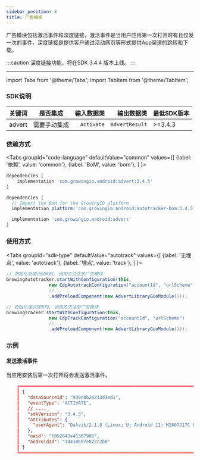 ```yaml
---
sidebar_position: 8
title: 广告模块
---
```


广告模块包括激活事件和深度链接，激活事件是当用户应用第一次打开时有且仅发一次的事件，深度链接是提供客户通过活动网页等形式提供App渠道的跳转和下载。

:::caution
深度链接功能，将在SDK 3.4.4 版本上线。
:::

--------
import Tabs from '@theme/Tabs';
import TabItem from '@theme/TabItem';

### SDK说明
| 关键词   | 是否集成|  输入数据类 | 输出数据类 | 最低SDK版本 |
| :------- | :------:   | --:|  ---:| :---|
| advert  | 需要手动集成 |`Activate` | `AdvertResult` | >=3.4.3 |

### 依赖方式
<Tabs
  groupId="code-language"
  defaultValue="common"
  values={[
    {label: '依赖', value: 'common'},
    {label: 'BoM', value: 'bom'},
  ]
}>

<TabItem value="common">

```groovy
dependencies {
	implementation 'com.growingio.android:advert:3.4.5'
}
```
</TabItem>

<TabItem value="bom">

```groovy
dependencies {
  // Import the BoM for the GrowingIO platform
  implementation platform('com.growingio.android:autotracker-bom:3.4.5')

  implementation 'com.growingio.android:advert'
}
```

</TabItem>
</Tabs>

### 使用方式

<Tabs groupId="sdk-type"
  defaultValue="autotrack"
  values={[
    {label: '无埋点', value: 'autotrack'},
    {label: '埋点', value: 'track'},
  ]
}>

<TabItem value="autotrack">

```java
// 初始化无埋点SDK时, 调用方法注册广告模块
GrowingAutotracker.startWithConfiguration(this,
                new CdpAutotrackConfiguration("accountId", "urlScheme")
                //...
                .addPreloadComponent(new AdvertLibraryGioModule()));
```

</TabItem>
<TabItem value="track">

```java
// 初始化埋点SDK时, 调用方法注册广告模块
GrowingTracker.startWithConfiguration(this,
                new CdpTrackConfiguration("accountId", "urlScheme")
                //...
                .addPreloadComponent(new AdvertLibraryGioModule()));
```

</TabItem>
</Tabs>


### 示例

#### 发送激活事件
当应用安装后第一次打开将会发送激活事件。

```json
    ╔═══════════════════════════════════════════════════════════════════════════════════════
    ║ {
    ║   "dataSourceId": "939c0b26233d3ed1",
    ║   "eventType": "ACTIVATE",
    ║   // ....
    ║   "sdkVersion": "3.4.3",
    ║   "attributes": {
    ║     "userAgent": "Dalvik/2.1.0 (Linux; U; Android 11; M2007J17C Build/RKQ1.200826.002)"
    ║   },
    ║   "oaid": "6052643e41307986",
    ║   "androidId": "14410697e822c2b0"
    ║ }
    ╚═══════════════════════════════════════════════════════════════════════════════════════
```
